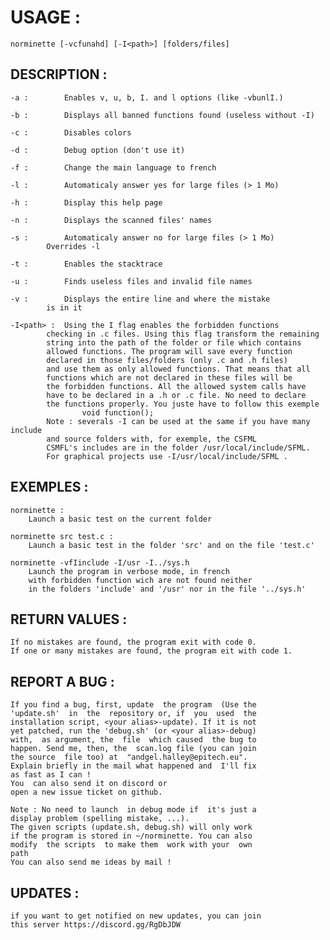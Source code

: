 # USAGE :
	norminette [-vcfunahd] [-I<path>] [folders/files]

## DESCRIPTION :
	-a :		Enables v, u, b, I. and l options (like -vbunlI.)

	-b :		Displays all banned functions found (useless without -I)

	-c :		Disables colors

	-d :		Debug option (don't use it)

	-f :		Change the main language to french

	-l :		Automaticaly answer yes for large files (> 1 Mo)

	-h :		Display this help page

	-n :		Displays the scanned files' names

	-s :		Automaticaly answer no for large files (> 1 Mo)
			Overrides -l

	-t :		Enables the stacktrace

	-u :		Finds useless files and invalid file names

	-v :		Displays the entire line and where the mistake
			is in it

	-I<path> : 	Using the I flag enables the forbidden functions
			checking in .c files. Using this flag transform the remaining
			string into the path of the folder or file which contains
			allowed functions. The program will save every function
			declared in those files/folders (only .c and .h files)
			and use them as only allowed functions. That means that all
			functions which are not declared in these files will be
			the forbidden functions. All the allowed system calls have
			have to be declared in a .h or .c file. No need to declare
			the functions properly. You juste have to follow this exemple
					void function();
			Note : severals -I can be used at the same if you have many include
			and source folders with, for exemple, the CSFML
			CSMFL's includes are in the folder /usr/local/include/SFML.
			For graphical projects use -I/usr/local/include/SFML .

## EXEMPLES :
	norminette :
		Launch a basic test on the current folder

	norminette src test.c :
		Launch a basic test in the folder 'src' and on the file 'test.c'

	norminette -vfIinclude -I/usr -I../sys.h
		Launch the program in verbose mode, in french
		with forbidden function wich are not found neither
		in the folders 'include' and '/usr' nor in the file '../sys.h'

## RETURN VALUES :
	If no mistakes are found, the program exit with code 0.
	If one or many mistakes are found, the program eit with code 1.

## REPORT A BUG :
	If you find a bug, first, update  the program  (Use the
	'update.sh'  in  the  repository or, if  you  used  the
	installation script, <your alias>-update). If it is not
	yet patched, run the 'debug.sh' (or <your alias>-debug)
	with,  as argument, the  file  which caused  the bug to
	happen. Send me, then, the  scan.log file (you can join
	the source  file too) at  "andgel.halley@epitech.eu".
	Explain briefly in the mail what happened and  I'll fix
	as fast as I can !
	You  can also send it on discord or
	open a new issue ticket on github.

	Note : No need to launch  in debug mode if  it's just a
	display problem (spelling mistake, ...).
	The given scripts (update.sh, debug.sh) will only work
	if the program is stored in ~/norminette. You can also
	modify  the scripts  to make them  work with your  own
	path
	You can also send me ideas by mail !

## UPDATES :
	if you want to get notified on new updates, you can join
	this server https://discord.gg/RgDbJDW